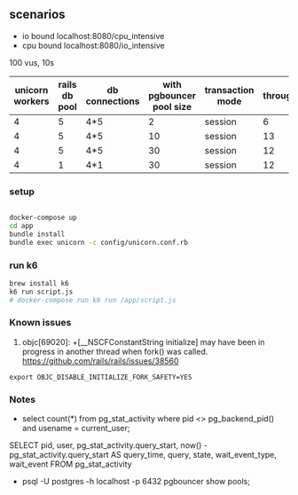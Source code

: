 

## scenarios

- io bound localhost:8080/cpu_intensive
- cpu bound localhost:8080/io_intensive


100 vus, 10s

| unicorn workers | rails db pool | db connections | with pgbouncer pool size | transaction mode | throughput | 95th percentile |  
| --- | --- | --- | --- | --- | --- | --- |
| 4 | 5 | 4*5 | 2 | session | 6 | 30798.33 |
| 4 | 5 | 4*5 | 10 | session | 13 | 30823.54 |
| 4 | 5 | 4*5 | 30 | session | 12 | 30832.44 |
| 4 | 1 | 4*1 | 30 | session | 12 | 30221.89 |



### setup
```bash

docker-compose up
cd app
bundle install
bundle exec unicorn -c config/unicorn.conf.rb
```

### run k6
```bash
brew install k6
k6 run script.js
# docker-compose run k6 run /app/script.js
```


### Known issues

1. objc[69020]: +[__NSCFConstantString initialize] may have been in progress in another thread when fork() was called.
https://github.com/rails/rails/issues/38560

`export OBJC_DISABLE_INITIALIZE_FORK_SAFETY=YES`


### Notes
 - select count(*) from pg_stat_activity where pid <> pg_backend_pid() and usename = current_user;

 SELECT
  pid,
  user,
  pg_stat_activity.query_start,
  now() - pg_stat_activity.query_start AS query_time,
  query,
  state,
  wait_event_type,
  wait_event
FROM pg_stat_activity

- psql -U postgres -h localhost -p 6432 pgbouncer
show pools;